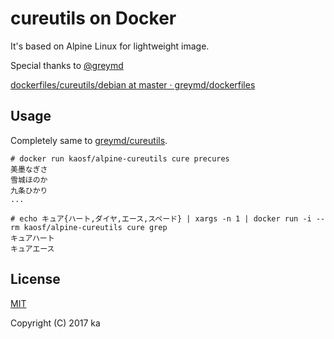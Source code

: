 # cureutils on Docker

It's based on Alpine Linux for lightweight image.

Special thanks to [@greymd](https://github.com/greymd)

[dockerfiles/cureutils/debian at master · greymd/dockerfiles](https://github.com/greymd/dockerfiles/tree/master/cureutils/debian)

## Usage

Completely same to [greymd/cureutils](https://hub.docker.com/r/greymd/cureutils/).

```
# docker run kaosf/alpine-cureutils cure precures
美墨なぎさ
雪城ほのか
九条ひかり
...
```

```
# echo キュア{ハート,ダイヤ,エース,スペード} | xargs -n 1 | docker run -i --rm kaosf/alpine-cureutils cure grep
キュアハート
キュアエース
```

## License

[MIT](http://opensource.org/licenses/MIT)

Copyright (C) 2017 ka

